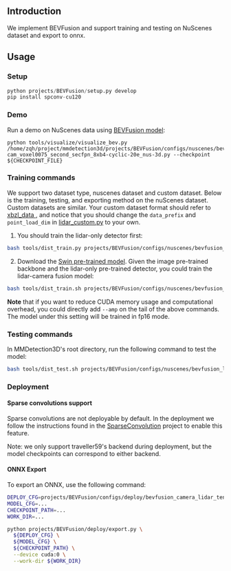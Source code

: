 ## Introduction

We implement BEVFusion and support training and testing on NuScenes dataset and export to onnx.

## Usage

<!-- For a typical model, this section should contain the commands for training and testing. You are also suggested to dump your environment specification to env.yml by `conda env export > env.yml`. -->

### Setup

```python
python projects/BEVFusion/setup.py develop
pip install spconv-cu120
```

### Demo

Run a demo on NuScenes data using [BEVFusion model](https://drive.google.com/file/d/1QkvbYDk4G2d6SZoeJqish13qSyXA4lp3/view?usp=share_link):

```shell
python tools/visualize/visualize_bev.py /home/zqh/project/mmdetection3d/projects/BEVFusion/configs/nuscenes/bevfusion_lidar-cam_voxel0075_second_secfpn_8xb4-cyclic-20e_nus-3d.py --checkpoint ${CHECKPOINT_FILE} 
```

### Training commands
We support two dataset type, nuscenes dataset and custom dataset.
Below is the training, testing, and exporting method on the nuScenes dataset. Custom datasets are similar. Your custom dataset format should refer to [xbzl_data
](https://github.com/Zhao-Qihao/xbzl_data/tree/master), and notice that you should change the `data_prefix` and `point_load_dim` in [lidar_custom.py](projects/BEVFusion/configs/lidar_custom.py) to your own. 
1. You should train the lidar-only detector first:

```bash
bash tools/dist_train.py projects/BEVFusion/configs/nuscenes/bevfusion_lidar_voxel0075_second_secfpn_8xb4-cyclic-20e_nus-3d.py 8
```

2. Download the [Swin pre-trained model](https://download.openmmlab.com/mmdetection3d/v1.1.0_models/bevfusion/swint-nuimages-pretrained.pth). Given the image pre-trained backbone and the lidar-only pre-trained detector, you could train the lidar-camera fusion model:

```bash
bash tools/dist_train.sh projects/BEVFusion/configs/nuscenes/bevfusion_lidar-cam_voxel0075_second_secfpn_8xb4-cyclic-20e_nus-3d.py 8 --cfg-options load_from=${LIDAR_PRETRAINED_CHECKPOINT} model.img_backbone.init_cfg.checkpoint=${IMAGE_PRETRAINED_BACKBONE}
```

**Note** that if you want to reduce CUDA memory usage and computational overhead, you could directly add `--amp` on the tail of the above commands. The model under this setting will be trained in fp16 mode.

### Testing commands

In MMDetection3D's root directory, run the following command to test the model:

```bash
bash tools/dist_test.sh projects/BEVFusion/configs/nuscenes/bevfusion_lidar-cam_voxel0075_second_secfpn_8xb4-cyclic-20e_nus-3d.py ${CHECKPOINT_PATH} 8
```

### Deployment
#### Sparse convolutions support
Sparse convolutions are not deployable by default. In the deployment we follow the instructions found in the [SparseConvolution](../SparseConvolution/README.md) project to enable this feature.

Note: we only support traveller59's backend during deployment, but the model checkpoints can correspond to either backend.

#### ONNX Export


To export an ONNX, use the following command:

```bash
DEPLOY_CFG=projects/BEVFusion/configs/deploy/bevfusion_camera_lidar_tensorrt_dynamic.py
MODEL_CFG=...
CHECKPOINT_PATH=...
WORK_DIR=...

python projects/BEVFusion/deploy/export.py \
  ${DEPLOY_CFG} \
  ${MODEL_CFG} \
  ${CHECKPOINT_PATH} \
  --device cuda:0 \
  --work-dir ${WORK_DIR}
```